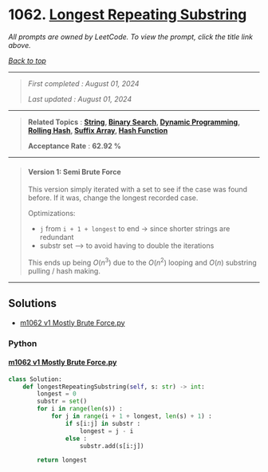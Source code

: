 # 1062. [Longest Repeating Substring](<https://leetcode.com/problems/longest-repeating-substring>)

*All prompts are owned by LeetCode. To view the prompt, click the title link above.*

*[Back to top](<../README.md>)*

------

> *First completed : August 01, 2024*
>
> *Last updated : August 01, 2024*

------

> **Related Topics** : **[String](<by_topic/String.md>), [Binary Search](<by_topic/Binary Search.md>), [Dynamic Programming](<by_topic/Dynamic Programming.md>), [Rolling Hash](<by_topic/Rolling Hash.md>), [Suffix Array](<by_topic/Suffix Array.md>), [Hash Function](<by_topic/Hash Function.md>)**
>
> **Acceptance Rate** : **62.92 %**

------

> #### Version 1: Semi Brute Force
> 
> This version simply iterated with a set to see if the case was found before. If it was, change the longest recorded case.
> 
> Optimizations:
> - `j` from `i + 1 + longest` to end $\rightarrow$ since shorter strings are redundant
> - substr set --> to avoid having to double the iterations
> 
> This ends up being $O(n^3)$ due to the $O(n^2)$ looping and $O(n)$ substring pulling / hash making.

------

## Solutions

- [m1062 v1 Mostly Brute Force.py](<../my-submissions/m1062 v1 Mostly Brute Force.py>)
### Python
#### [m1062 v1 Mostly Brute Force.py](<../my-submissions/m1062 v1 Mostly Brute Force.py>)
```Python
class Solution:
    def longestRepeatingSubstring(self, s: str) -> int:
        longest = 0
        substr = set()
        for i in range(len(s)) :
            for j in range(i + 1 + longest, len(s) + 1) :
                if s[i:j] in substr :
                    longest = j - i
                else :
                    substr.add(s[i:j])

        return longest
```

